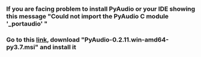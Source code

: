 ### If you are facing problem to install PyAudio or your IDE showing this message  "Could not import the PyAudio C module '_portaudio' "
### Go to this [link](https://github.com/intxcc/pyaudio_portaudio/releases), download "PyAudio-0.2.11.win-amd64-py3.7.msi" and install it
